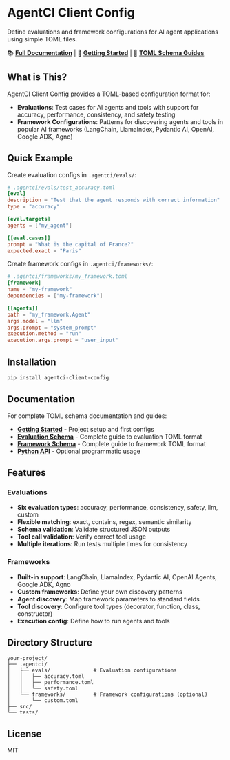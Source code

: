 # AgentCI Client Config

Define evaluations and framework configurations for AI agent applications using simple TOML files.

📚 **[Full Documentation](https://agent-ci.com/docs)** | 🚀 **[Getting Started](docs/guide/getting-started.md)** | 📖 **[TOML Schema Guides](docs/index.md)**

## What is This?

AgentCI Client Config provides a TOML-based configuration format for:

- **Evaluations**: Test cases for AI agents and tools with support for accuracy, performance, consistency, and safety testing
- **Framework Configurations**: Patterns for discovering agents and tools in popular AI frameworks (LangChain, LlamaIndex, Pydantic AI, OpenAI, Google ADK, Agno)

## Quick Example

Create evaluation configs in `.agentci/evals/`:

```toml
# .agentci/evals/test_accuracy.toml
[eval]
description = "Test that the agent responds with correct information"
type = "accuracy"

[eval.targets]
agents = ["my_agent"]

[[eval.cases]]
prompt = "What is the capital of France?"
expected.exact = "Paris"
```

Create framework configs in `.agentci/frameworks/`:

```toml
# .agentci/frameworks/my_framework.toml
[framework]
name = "my-framework"
dependencies = ["my-framework"]

[[agents]]
path = "my_framework.Agent"
args.model = "llm"
args.prompt = "system_prompt"
execution.method = "run"
execution.args.prompt = "user_input"
```

## Installation

```bash
pip install agentci-client-config
```

## Documentation

For complete TOML schema documentation and guides:

- **[Getting Started](docs/guide/getting-started.md)** - Project setup and first configs
- **[Evaluation Schema](docs/guide/evaluations.md)** - Complete guide to evaluation TOML format
- **[Framework Schema](docs/guide/frameworks.md)** - Complete guide to framework TOML format
- **[Python API](docs/python-api.md)** - Optional programmatic usage

## Features

### Evaluations

- **Six evaluation types**: accuracy, performance, consistency, safety, llm, custom
- **Flexible matching**: exact, contains, regex, semantic similarity
- **Schema validation**: Validate structured JSON outputs
- **Tool call validation**: Verify correct tool usage
- **Multiple iterations**: Run tests multiple times for consistency

### Frameworks

- **Built-in support**: LangChain, LlamaIndex, Pydantic AI, OpenAI Agents, Google ADK, Agno
- **Custom frameworks**: Define your own discovery patterns
- **Agent discovery**: Map framework parameters to standard fields
- **Tool discovery**: Configure tool types (decorator, function, class, constructor)
- **Execution config**: Define how to run agents and tools

## Directory Structure

```
your-project/
├── .agentci/
│   ├── evals/              # Evaluation configurations
│   │   ├── accuracy.toml
│   │   ├── performance.toml
│   │   └── safety.toml
│   └── frameworks/         # Framework configurations (optional)
│       └── custom.toml
├── src/
└── tests/
```

## License

MIT

